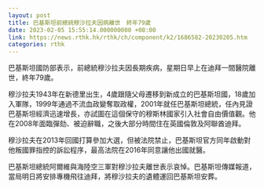 ```yaml
---
layout: post
title: 巴基斯坦前總統穆沙拉夫因病離世　終年79歲
date: 2023-02-05 15:55:14.000000000 +08:00
link: https://news.rthk.hk/rthk/ch/component/k2/1686582-20230205.htm
categories: rthk
---
```


巴基斯坦國防部表示，前總統穆沙拉夫因長期疾病，星期日早上在迪拜一間醫院離世，終年79歲。

穆沙拉夫1943年在新德里出生，4歲跟隨父母遷移到新成立的巴基斯坦國，18歲加入軍隊，1999年通過不流血政變奪取政權，2001年就任巴基斯坦總統，任內見證巴基斯坦經濟迅速增長，亦試圖在這個保守的穆斯林國家引入社會自由價值觀。他在2008年面臨彈劾、被迫辭職，之後大部分時間住在英國倫敦及阿聯酋迪拜。

穆沙拉夫在2013年回國打算參加大選，但被法院禁止，巴基斯坦官方同年啟動對他叛國罪指控的訴訟程序，最高法院在2016年同意讓他出國就醫。

巴基斯坦總統阿爾維與海陸空三軍對穆沙拉夫離世表示哀悼。巴基斯坦傳媒報道，當局明日將安排專機飛往迪拜，將穆沙拉夫的遺體運回巴基斯坦安葬。
